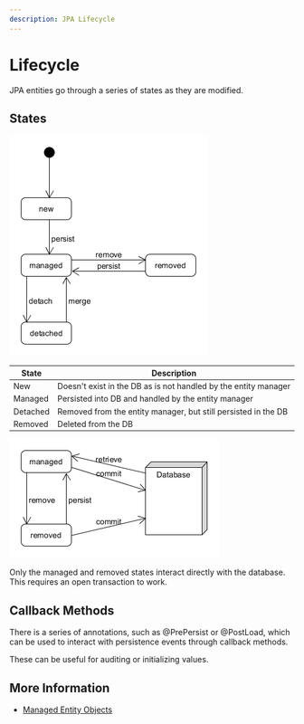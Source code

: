 ```yaml
---
description: JPA Lifecycle
---
```


# Lifecycle

JPA entities go through a series of states as they are modified.

## States

![](../img/diagram/jpa_lifecycle.png)

| State | Description |
| --- | --- |
| New | Doesn't exist in the DB as is not handled by the entity manager |
| Managed | Persisted into DB and handled by the entity manager |
| Detached | Removed from the entity manager, but still persisted in the DB |
| Removed | Deleted from the DB |

![](/img/diagram/jpa_lifecycle_db.png)

Only the managed and removed states interact directly with the database. This requires an open transaction to work.

## Callback Methods

There is a series of annotations, such as @PrePersist or @PostLoad, which can be used to interact with persistence events through callback methods.

These can be useful for auditing or initializing values.

## More Information

* [Managed Entity Objects](https://www.objectdb.com/java/jpa/persistence/managed)




